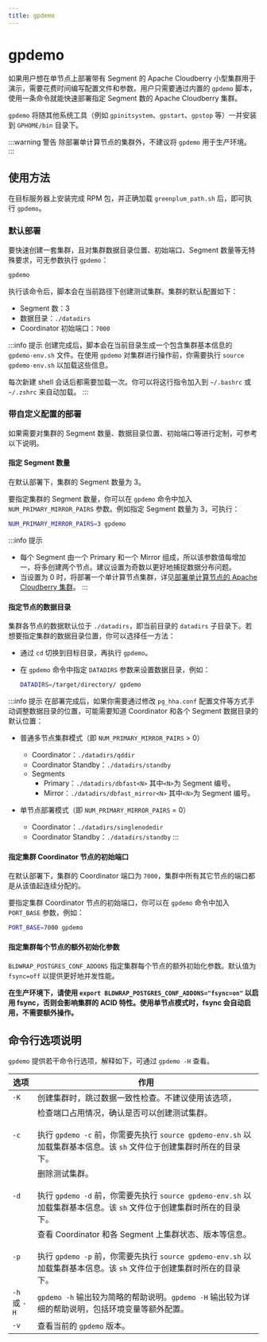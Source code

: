 ```yaml
---
title: gpdemo
---
```


# gpdemo

如果用户想在单节点上部署带有 Segment 的 Apache Cloudberry 小型集群用于演示，需要花费时间编写配置文件和参数。用户只需要通过内置的 `gpdemo` 脚本，使用一条命令就能快速部署指定 Segment 数的 Apache Cloudberry 集群。

`gpdemo` 将随其他系统工具（例如 `gpinitsystem`、`gpstart`、`gpstop` 等）一并安装到 `GPHOME/bin` 目录下。

:::warning 警告
除部署单计算节点的集群外，不建议将 `gpdemo` 用于生产环境。
:::

## 使用方法

在目标服务器上安装完成 RPM 包，并正确加载 `greenplum_path.sh` 后，即可执行 `gpdemo`。

### 默认部署

要快速创建一套集群，且对集群数据目录位置、初始端口、Segment 数量等无特殊要求，可无参数执行 `gpdemo`：

```bash
gpdemo
```

执行该命令后，脚本会在当前路径下创建测试集群。集群的默认配置如下：

- Segment 数：3
- 数据目录：`./datadirs`
- Coordinator 初始端口：`7000`

:::info 提示
创建完成后，脚本会在当前目录生成一个包含集群基本信息的 `gpdemo-env.sh` 文件。在使用 `gpdemo` 对集群进行操作前，你需要执行 `source gpdemo-env.sh` 以加载这些信息。

每次新建 shell 会话后都需要加载一次。你可以将这行指令加入到 `~/.bashrc` 或 `~/.zshrc` 来自动加载。
:::

### 带自定义配置的部署

如果需要对集群的 Segment 数量、数据目录位置、初始端口等进行定制，可参考以下说明。

#### 指定 Segment 数量

在默认部署下，集群的 Segment 数量为 3。

要指定集群的 Segment 数量，你可以在 `gpdemo` 命令中加入 `NUM_PRIMARY_MIRROR_PAIRS` 参数。例如指定 Segment 数量为 3，可执行：

```bash
NUM_PRIMARY_MIRROR_PAIRS=3 gpdemo
```

:::info 提示
- 每个 Segment 由一个 Primary 和一个 Mirror 组成，所以该参数值每增加一，将多创建两个节点。建议设置为奇数以更好地捕捉数据分布问题。
- 当设置为 0 时，将部署一个单计算节点集群，详见[部署单计算节点的 Apache Cloudberry 集群](/i18n/zh/docusaurus-plugin-content-docs/current/deploy-cbdb-with-single-node.md)。
:::

#### 指定节点的数据目录

集群各节点的数据默认位于 `./datadirs`，即当前目录的 `datadirs` 子目录下。若想要指定集群的数据目录位置，你可以选择任一方法：

- 通过 `cd` 切换到目标目录，再执行 `gpdemo`。
- 在 `gpdemo` 命令中指定 `DATADIRS` 参数来设置数据目录，例如：

    ```bash
    DATADIRS=/target/directory/ gpdemo
    ```

:::info 提示
在部署完成后，如果你需要通过修改 `pg_hha.conf` 配置文件等方式手动调整数据目录的位置，可能需要知道 Coordinator 和各个 Segment 数据目录的默认位置：

- 普通多节点集群模式（即 `NUM_PRIMARY_MIRROR_PAIRS` > 0）
    - Coordinator：`./datadirs/qddir`
    - Coordinator Standby：`./datadirs/standby`
    - Segments
        - Primary：`./datadirs/dbfast<N>` 其中`<N>`为 Segment 编号。
        - Mirror：`./datadirs/dbfast_mirror<N>` 其中`<N>`为 Segment 编号。

- 单节点部署模式（即 `NUM_PRIMARY_MIRROR_PAIRS` = 0）
    - Coordinator：`./datadirs/singlenodedir`
    - Coordinator Standby：`./datadirs/standby`
:::

#### 指定集群 Coordinator 节点的初始端口

在默认部署下，集群的 Coordinator 端口为 `7000`，集群中所有其它节点的端口都是从该值起连续分配的。

要指定集群 Coordinator 节点的初始端口，你可以在 `gpdemo` 命令中加入 `PORT_BASE` 参数，例如：

```bash
PORT_BASE=7000 gpdemo
```

#### 指定集群每个节点的额外初始化参数

`BLDWRAP_POSTGRES_CONF_ADDONS` 指定集群每个节点的额外初始化参数。默认值为 `fsync=off` 以提供更好地并发性能。

**在生产环境下，请使用 `export BLDWRAP_POSTGRES_CONF_ADDONS="fsync=on"` 以启用 fsync，否则会影响集群的 ACID 特性。使用单节点模式时，fsync 会自动启用，不需要额外操作。**

## 命令行选项说明

`gpdemo` 提供若干命令行选项，解释如下，可通过 `gpdemo -H` 查看。

| 选项         | 作用                                                                                                                                                                          |
| ------------ | ----------------------------------------------------------------------------------------------------------------------------------------------------------------------------- |
| `-K`         | 创建集群时，跳过数据一致性检查。不建议使用该选项，                                                                                                                            |
| `-c`         | 检查端口占用情况，确认是否可以创建测试集群。<br /><br />执行 `gpdemo -c` 前，你需要先执行 `source gpdemo-env.sh` 以加载集群基本信息。该 `sh` 文件位于创建集群时所在的目录下。           |
| `-d`         | 删除测试集群。<br /><br />执行 `gpdemo -d` 前，你需要先执行 `source gpdemo-env.sh` 以加载集群基本信息。该 `sh` 文件位于创建集群时所在的目录下。                                         |
| `-p`         | 查看 Coordinator 和各 Segment 上集群状态、版本等信息。<br /><br />执行 `gpdemo -p` 前，你需要先执行 `source gpdemo-env.sh` 以加载集群基本信息。该 `sh` 文件位于创建集群时所在的目录下。 |
| `-h` 或 `-H` | `gpdemo -h` 输出较为简略的帮助说明。`gpdemo -H` 输出较为详细的帮助说明，包括环境变量等额外配置。                                                                              |
| `-v`         | 查看当前的 `gpdemo` 版本。                                                                                                                                                    |
